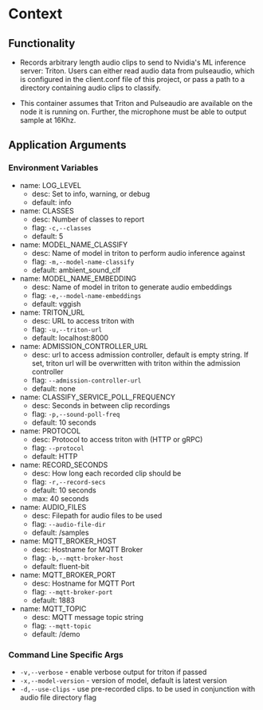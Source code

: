 # Context

## Functionality
- Records arbitrary length audio clips to send to Nvidia's ML inference server: Triton. Users can either read audio data from pulseaudio, which is configured in the client.conf file of this project, or pass a path to a directory containing audio clips to classify.

- This container assumes that Triton and Pulseaudio are available on the node it is running on. Further, the microphone must be able to output sample at 16Khz. 

## Application Arguments

### Environment Variables
- name: LOG_LEVEL
    - desc: Set to info, warning, or debug
    - default: info
- name: CLASSES
    - desc: Number of classes to report
    - flag: `-c,--classes`
    - default: 5
- name: MODEL_NAME_CLASSIFY
    - desc: Name of model in triton to perform audio inference against
    - flag: `-m,--model-name-classify`
    - default: ambient_sound_clf
- name: MODEL_NAME_EMBEDDING
    - desc: Name of model in triton to generate audio embeddings
    - flag: `-e,--model-name-embeddings`
    - default: vggish
- name: TRITON_URL
    - desc: URL to access triton with
    - flag: `-u,--triton-url`
    - default: localhost:8000
- name: ADMISSION_CONTROLLER_URL
    - desc: url to access admission controller, default is empty string. If set, triton url will be overwritten with triton within the admission controller
    - flag: `--admission-controller-url`
    - default: none
- name: CLASSIFY_SERVICE_POLL_FREQUENCY
    - desc: Seconds in between clip recordings
    - flag: `-p,--sound-poll-freq`
    - default: 10 seconds
- name: PROTOCOL
    - desc: Protocol to access triton with (HTTP or gRPC)
    - flag: `--protocol`
    - default: HTTP
- name: RECORD_SECONDS
    - desc: How long each recorded clip should be
    - flag: `-r,--record-secs`
    - default: 10 seconds
    - max: 40 seconds
- name: AUDIO_FILES
    - desc: Filepath for audio files to be used
    - flag: `--audio-file-dir`
    - default: /samples
- name: MQTT_BROKER_HOST
    - desc: Hostname for MQTT Broker
    - flag: `-b,--mqtt-broker-host`
    - default: fluent-bit
- name: MQTT_BROKER_PORT
    - desc: Hostname for MQTT Port
    - flag: `--mqtt-broker-port`
    - default: 1883
- name: MQTT_TOPIC
    - desc: MQTT message topic string
    - flag: `--mqtt-topic`
    - default: /demo

### Command Line Specific Args
- `-v,--verbose` - enable verbose output for triton if passed
- `-x,--model-version` - version of model, default is latest version
- `-d,--use-clips` - use pre-recorded clips. to be used in conjunction with audio file directory flag
    

